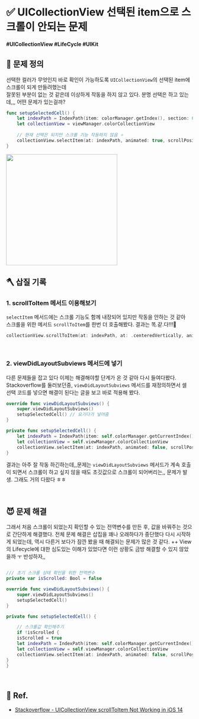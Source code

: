 # ✅ UICollectionView 선택된 item으로 스크롤이 안되는 문제

#### #UICollectionView #LifeCycle #UIKit 

## 🤔 문제 정의

선택한 컬러가 무엇인지 바로 확인이 가능하도록 `UICollectionView`의 선택된 item에 스크롤이 되게 만들려했는데   
잘못된 부분이 없는 것 같은데 이상하게 작동을 하지 않고 있다. 분명 선택은 하고 있는데,,, 어떤 문제가 있는걸까?

~~~swift
func setupSelectedCell() {
    let indexPath = IndexPath(item: colorManager.getIndex(), section: 0)
    let collectionView = viewManager.colorCollectionView
    
    // 현재 선택은 되지만 스크롤 기능 작동하지 않음 ⭐️
    collectionView.selectItem(at: indexPath, animated: true, scrollPosition: .centeredVertically)
}
~~~

<img width="300" src="https://user-images.githubusercontent.com/113565086/233839746-13897bd6-a355-4391-9e73-afa0c79fad32.gif">

<br>

## 🪓 삽질 기록

### 1. scrollToItem 메서드 이용해보기

`selectItem` 메서드에는 스크롤 기능도 함께 내장되어 있지만 작동을 안하는 것 같아   
스크롤을 위한 메서드 `scrollToItem`를 한번 더 호출해봤다. 결과는 똑.같.다!!!🤬

~~~swift
collectionView.scrollToItem(at: indexPath, at: .centeredVertically, animated: true)
~~~

<br>

### 2. viewDidLayoutSubviews 메서드에 넣기

다른 문제들을 잡고 있다 이제는 해결해야할 단계가 온 것 같아 다시 들여다봤다. Stackoverflow를 둘러보던중, `viewDidLayoutSubviews` 메서드를 재정의하면서 셀 선택 코드를 넣으면 해결이 된다는 글을 보고 바로 적용해 봤다.

~~~swift
override func viewDidLayoutSubviews() {
    super.viewDidLayoutSubviews()
    setupSelectedCell() // 요기다가 넣어줌
}

private func setupSelectedCell() {
    let indexPath = IndexPath(item: self.colorManager.getCurrentIndex(), section: 0)
    let collectionView = self.viewManager.colorCollectionView
    collectionView.selectItem(at: indexPath, animated: false, scrollPosition: .centeredVertically)
}
~~~

결과는 아주 잘 작동 하긴하는데,,문제는 `viewDidLayoutSubviews` 메서드가 계속 호출이 되면서 스크롤이 하고 싶지 않을 때도 초깃값으로 스크롤이 되어버리는,, 문제가 발생. 그래도 거의 다왔다 ㅎㅎ

<br>

## 😈 문제 해결

그래서 처음 스크롤이 되었는지 확인할 수 있는 전역변수를 만든 후, 값을 바꿔주는 것으로 간단하게 해결했다. 전체 문제 해결은 삽집을 꽤나 오래하다가 중단했다 다시 시작하게 되었는데, 역시 다른거 보다가 잠깐 봤을 때 해결되는 문제가 많은 것 같다. ++ View의 Lifecycle에 대한 심도있는 이해가 있었다면 이런 상황도 금방 해결할 수 있지 않았을까 ㅜ 반성하자,,

~~~swift

/// 초기 스크롤 상태 확인을 위한 전역변수
private var isScrolled: Bool = false

override func viewDidLayoutSubviews() {
    super.viewDidLayoutSubviews()
    setupSelectedCell()
}

private func setupSelectedCell() {

    // 스크롤값 확인해주기
    if !isScrolled {
    isScrolled = true
    let indexPath = IndexPath(item: self.colorManager.getCurrentIndex(), section: 0)
    let collectionView = self.viewManager.colorCollectionView
    collectionView.selectItem(at: indexPath, animated: false, scrollPosition: .centeredVertically)
}
}
~~~

<br>

## 💌 Ref.

- [Stackoverflow - UICollectionView scrollToItem Not Working in iOS 14](https://stackoverflow.com/questions/50237180/uicollectionview-scrolltoitem-not-working-in-ios-14#comment87492844_50237180)